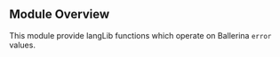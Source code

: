 ## Module Overview

This module provide langLib functions which operate on Ballerina `error` values.
